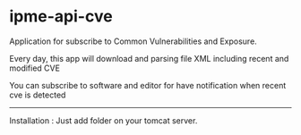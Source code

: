 # ipme-api-cve
Application for subscribe to Common Vulnerabilities and Exposure.

Every day, this app will download and parsing file XML including recent and modified CVE

You can subscribe to software and editor for have notification when recent cve is detected


----------------------
Installation : Just add folder on your tomcat server. 

